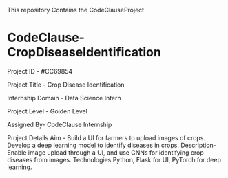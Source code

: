 This repository Contains the CodeClauseProject
# CodeClause-CropDiseaseIdentification
Project ID - #CC69854

Project Title - Crop Disease Identification

Internship Domain - Data Science Intern

Project Level - Golden Level

Assigned By- CodeClause Internship

Project Details
Aim -
Build a UI for farmers to upload images of crops. Develop a deep learning model to identify diseases in crops.
Description-
Enable image upload through a UI, and use CNNs for identifying crop diseases from images.
Technologies
Python, Flask  for UI, PyTorch for deep learning.
